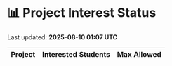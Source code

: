 # 📊 Project Interest Status

Last updated: **2025-08-10 01:07 UTC**

| Project | Interested Students | Max Allowed |
|---------|---------------------|-------------|
